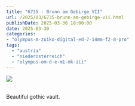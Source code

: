 ```yaml
---
title: "6735 - Brunn am Gebirge VII"
url: /2025/03/6735-brunn-am-gebirge-vii.html
publishDate: 2025-03-30 18:00:00
date: 2025-03-30
categories:
- "olympus-m-zuiko-digital-ed-7-14mm-f2-8-pro"
tags:
  - "austria"
  - "niederosterreich"
  - "olympus-om-d-e-m1-mk-iii"
---
```

<div class="container">
<div class="center"><a target="_blank" href="https://d25zfm9zpd7gm5.cloudfront.net/1200x1200/2020/20201004_115219_lr.jpg"><img class="webfeedsFeaturedVisual" src="https://d25zfm9zpd7gm5.cloudfront.net/0600x0600/2020/20201004_115219_lr.jpg" /></a></div>
</div>
<br />

Beautiful gothic vault.
